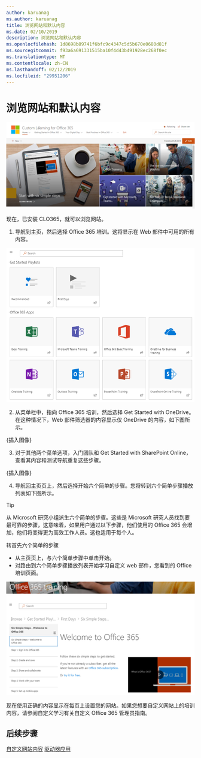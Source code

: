 ```yaml
---
author: karuanag
ms.author: karuanag
title: 浏览网站和默认内容
ms.date: 02/10/2019
description: 浏览网站和默认内容
ms.openlocfilehash: 1d8698b89741f6bfc9c4347c5d5b670e0680d81f
ms.sourcegitcommit: f93a6a691331515ba10f4d43b491928ec268f0ec
ms.translationtype: MT
ms.contentlocale: zh-CN
ms.lasthandoff: 02/12/2019
ms.locfileid: "29951206"
---
```

# <a name="browse-the-site-and-default-content"></a>浏览网站和默认内容

![六个简单的步骤](media/clo365homepage.png)

现在，已安装 CLO365，就可以浏览网站。 

1. 导航到主页，然后选择 Office 365 培训。这将显示在 Web 部件中可用的所有内容。

![web 部件](media/webpart.PNG)

2. 从菜单栏中，指向 Office 365 培训，然后选择 Get Started with OneDrive。在这种情况下，Web 部件筛选器的内容显示仅 OneDrive 的内容，如下图所示。

{插入图像}

3. 对于其他两个菜单选项，入门团队和 Get Started with SharePoint Online，查看其内容和测试导航重复这些步骤。

{插入图像} 

4. 导航回主页页上，然后选择开始六个简单的步骤。您将转到六个简单步骤播放列表如下图所示。  

> [!TIP]
> 从 Microsoft 研究小组派生六个简单的步骤。这些是 Microsoft 研究人员找到要最可靠的步骤，这意味着，如果用户通过以下步骤，他们使用的 Office 365 会增加，他们将变得更为高效工作人员。这也适用于每个人。

转首先六个简单的步骤
- 从主页页上，与六个简单步骤中单击开始。 
- 对路由到六个简单步骤播放列表开始学习自定义 web 部件，您看到的 Office 培训页面。  

![六个步骤播放列表](media/clo365sixsteps.png)

现在使用正确的内容显示在每页上设置您的网站。如果您想要自定义网站上的培训内容，请参阅自定义学习有关自定义 Office 365 管理员指南。 

## <a name="next-steps"></a>后续步骤
[自定义网站内容](customization.md)
[驱动器应用](driveadoption.md) 

